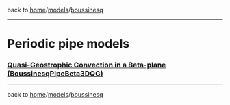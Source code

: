 back to [home](home)/[models](models)/[boussinesq](models-boussinesq)

---

# Periodic pipe models

### [Quasi-Geostrophic Convection in a Beta-plane (BoussinesqPipeBeta3DQG)](models-boussinesq-pipe-beta3dqg)

---

back to [home](home)/[models](models)/[boussinesq](models-boussinesq)
